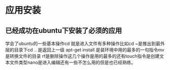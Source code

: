 # 应用安装  
## 已经成功在ubuntu下安装了必须的应用
学会了ubuntu的一些基本操作cd 就是进入文件有多种操作比如cd ~是推出到最外层的目录下cd .. 是返回上一级 apt-get install 是装环境中用的最多的一句指令mv 是转换文件的目录 rf是删除操作这几个操作是用的最多的还有touch指令是创建文本文件类型nano是进入编辑还有一些不怎么用的但是也已经熟练。